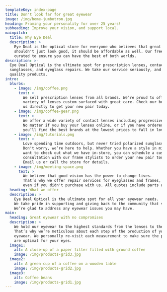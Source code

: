 ```yaml
---
templateKey: index-page
title: Don't look far for great eyewear
image: /img/home-jumbotron.jpg
heading: Framing your personality for over 25 years!
subheading: Improve your vision, and support local.
mainpitch:
  title: Why Eye Deal
  description: >
    Eye Deal is the optical store for everyone who believes that great vision
    shouldn't just look good, it should be affordable as well. Our free frame selection is
    curated to ensure you can have the best of both worlds.
description: >-
  Eye Deal Optical is the ultimate spot for prescription lenses, contact lenses,
  sunglasses, and eyeglass repairs. We take our service seriously, and stand behind our
  quality products.
intro:
  blurbs:
    - image: /img/coffee.png
      text: >
        We sell prescription lenses from all brands. We’re proud to offer a
        variety of lenses custom surfaced with great care. Check our booking page or contact 
        us directly to get your new pair today.
    - image: /img/coffee-gear.png
      text: >
        We offer a wide variety of contact lenses including progressive, and asygmatism.
        No matter if you buy your lenses online, or if you have ordered with us before,
        you’ll find the best brands at the lowest prices to fall in love with in our shop.
    - image: /img/tutorials.png
      text: >
        Love spending time outdoors, but never tried polarized sunglasses?
        Don't worry, we’re here to help. Whether you have a style in mind, or 
        want to check out what we have in-store, you can schedule a custom 1-on-1 
        consultation with our frame stylists to order your new pair today.
        Email us or call the store for details.
    - image: /img/meeting-space.png
      text: >
        We believe that good vision has the power to change lives.
        That’s why we offer repair services for eyeglasses and frames,
        even if you didn't purchase with us. All quotes include parts and labour.
  heading: What we offer
  description: >
    Eye Deal Optical is the ultimate spot for all your eyewear needs.
    We take pride in supporting and giving back to the community that supports us. 
    We’re glad to address any eyewear issues you may have.
main:
  heading: Great eyewear with no compromises
  description: >
    We hold our eyewear to the highest standards from the lenses to the frame.
    That’s why we’re meticulous about each step of the production of your custom 
    eyewear. We personally re-visit each measurement to make sure the products provided
    are optimal for your eyes.
  image1:
    alt: A close-up of a paper filter filled with ground coffee
    image: /img/products-grid3.jpg
  image2:
    alt: A green cup of a coffee on a wooden table
    image: /img/products-grid2.jpg
  image3:
    alt: Coffee beans
    image: /img/products-grid1.jpg
---
```

